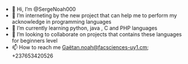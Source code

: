 - 👋 Hi, I’m @SergeNoah000
- 👀 I’m interneting by the new project that can help me to perform my acknowledge in programming languages
- 🌱 I’m currently learning python, java , C and PHP languages
- 💞️ I’m looking to collaborate on projects that contains these languages for beginners level
- 📫 How to reach me Gaëtan.noah@facsciences-uy1.cm; +237653420526

<!---
SergeNoah000/SergeNoah000 is a ✨ special ✨ repository because its `README.md` (this file) appears on your GitHub profile.
You can click the Preview link to take a look at your changes.
--->
